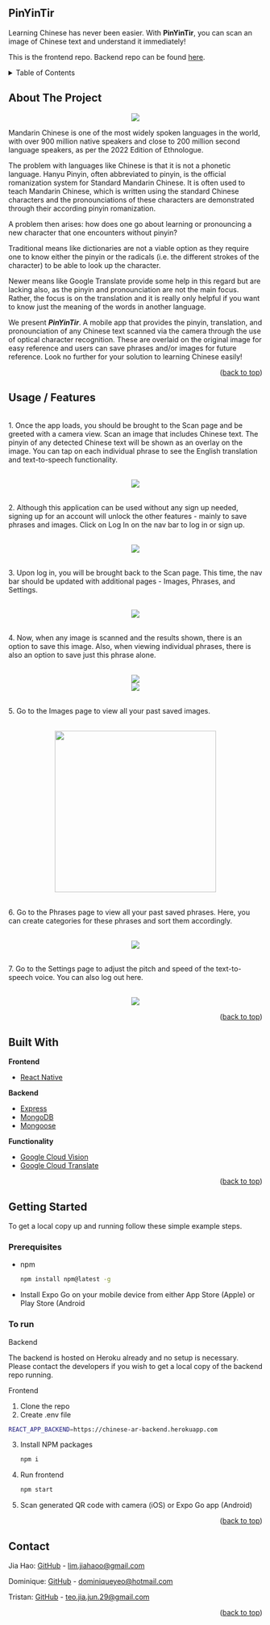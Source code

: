 <div id="top"></div>

## PinYinTir
Learning Chinese has never been easier. With **PinYinTir**, you can scan an image of Chinese text and understand it immediately!

This is the frontend repo. Backend repo can be found [here](https://github.com/jjiajun/Pinyintir-Backend).


<!-- TABLE OF CONTENTS -->
<details>
  <summary>Table of Contents</summary>
  <ol>
    <li>
      <a href="#about-the-project">About The Project</a>
    </li>
    <li>
      <a href="#usage--features">Usage / Features</a>
    </li>
    <li>
      <a href="#built-with">Built With</a>
    </li>
    <li>
      <a href="#getting-started">Getting Started</a>
    </li>
    <li><a href="#contact">Contact</a></li>
  </ol>
</details>

<!-- ABOUT THE PROJECT -->
## About The Project

<div align="center">
  <img src="https://user-images.githubusercontent.com/40411953/160347715-d4f57c90-615a-4913-9891-1b178f84c85e.png" />
</div>

Mandarin Chinese is one of the most widely spoken languages in the world, with over 900 million native speakers and close to 200 million second language speakers, as per the 2022 Edition of Ethnologue.

The problem with languages like Chinese is that it is not a phonetic language. Hanyu Pinyin, often abbreviated to pinyin, is the official romanization system for Standard Mandarin Chinese. It is often used to teach Mandarin Chinese, which is written using the standard Chinese characters and the pronounciations of these characters are demonstrated through their according pinyin romanization. 

A problem then arises: how does one go about learning or pronouncing a new character that one encounters without pinyin?

Traditional means like dictionaries are not a viable option as they require one to know either the pinyin or the radicals (i.e. the different strokes of the character) to be able to look up the character. 

Newer means like Google Translate provide some help in this regard but are lacking also, as the pinyin and pronounciation are not the main focus. Rather, the focus is on the translation and it is really only helpful if you want to know just the meaning of the words in another language. 

We present _**PinYinTir**_. A mobile app that provides the pinyin, translation, and pronounciation of any Chinese text scanned via the camera through the use of optical character recognition. These are overlaid on the original image for easy reference and users can save phrases and/or images for future reference. Look no further for your solution to learning Chinese easily!

<p align="right">(<a href="#top">back to top</a>)</p>

<!-- USAGE EXAMPLES -->
## Usage / Features

<!-- <div align="center"><img src="https://user-images.githubusercontent.com/40411953/158035858-782bd724-4abb-4458-892e-d9b78ca57667.png" /></div> -->

<br />1. Once the app loads, you should be brought to the Scan page and be greeted with a camera view. Scan an image that includes Chinese text. The pinyin of any detected Chinese text will be shown as an overlay on the image. You can tap on each individual phrase to see the English translation and text-to-speech functionality.<br /><br />

<div align="center">
  <img src="https://user-images.githubusercontent.com/90031266/163386842-1e7c3fe3-de1c-454b-bf4c-69710b47748d.gif" />
</div>

</div>

<!-- <div align="center"><img src="https://user-images.githubusercontent.com/40411953/158035913-071aa70f-b4a7-4b51-9b43-aaba9aa6cb2b.png" /></div> -->

<br />2. Although this application can be used without any sign up needed, signing up for an account will unlock the other features - mainly to save phrases and images. Click on Log In on the nav bar to log in or sign up.<br /><br />

<div align="center">
  <img src="https://user-images.githubusercontent.com/90031266/163386890-f919ca9d-6778-482a-9fcc-9a66c18711d3.gif" />
</div>

<!-- <div align="center"><img src="https://user-images.githubusercontent.com/40411953/158035981-89829d69-e8db-43a6-903a-c9855962714d.png" /></div> -->

<br />3. Upon log in, you will be brought back to the Scan page. This time, the nav bar should be updated with additional pages - Images, Phrases, and Settings.<br /><br />

<div align="center">
  <img src="https://user-images.githubusercontent.com/90031266/163386900-09572407-7b3b-4087-8304-cdbdca264f64.gif" />
</div>

<!-- <div align="center"><img src="https://user-images.githubusercontent.com/40411953/158036032-78fd3a16-3461-4937-81a2-e432f4de9e55.png" /></div> -->

<br />4. Now, when any image is scanned and the results shown, there is an option to save this image. Also, when viewing individual phrases, there is also an option to save just this phrase alone.<br /><br />

<div align="center">
  <img src="https://user-images.githubusercontent.com/90031266/163386928-3094a7e9-af7f-49ad-913c-ede91cb6557e.gif" />
</div>

<div align="center">
  <img src="https://user-images.githubusercontent.com/90031266/163387004-62ff436c-0a6b-4c1b-9af4-b3eee938c843.gif" />
</div>

<!-- <div align="center"><img src="https://user-images.githubusercontent.com/40411953/158036333-dfe02ea2-7aae-4b55-8720-4fd163a0ffdc.png" /></div> -->

<br />5. Go to the Images page to view all your past saved images.<br /><br />

<div align="center">
  <img src="https://user-images.githubusercontent.com/90031266/163387130-295a70cb-e977-493b-8bb6-ee1ef7cea99f.jpg" width="320px"/>
</div>

<br />6. Go to the Phrases page to view all your past saved phrases. Here, you can create categories for these phrases and sort them accordingly. <br /><br />

<div align="center">
  <img src="https://user-images.githubusercontent.com/90031266/163387028-f0ff72bc-7e18-4fe0-b387-51661601ffa3.gif" />
</div>

<br />7. Go to the Settings page to adjust the pitch and speed of the text-to-speech voice. You can also log out here.<br /><br />

<div align="center">
  <img src="https://user-images.githubusercontent.com/90031266/163387074-ac04a570-1455-4e13-85c6-10cb2146a733.gif" />
</div>

<p align="right">(<a href="#top">back to top</a>)</p>

## Built With

<strong>Frontend</strong>
* [React Native](https://reactnative.dev/)

<strong>Backend</strong>
* [Express](https://expressjs.com/)
* [MongoDB](https://www.mongodb.com/)
* [Mongoose](https://mongoosejs.com/)

<strong>Functionality</strong>
* [Google Cloud Vision](https://cloud.google.com/vision)
* [Google Cloud Translate](https://cloud.google.com/translate)

<p align="right">(<a href="#top">back to top</a>)</p>

<!-- GETTING STARTED -->
## Getting Started

To get a local copy up and running follow these simple example steps.

### Prerequisites

* npm
  ```sh
  npm install npm@latest -g
  ```
* Install Expo Go on your mobile device from either App Store (Apple) or Play Store (Android

### To run

Backend

The backend is hosted on Heroku already and no setup is necessary. Please contact the developers if you wish to get a local copy of the backend repo running. 

Frontend

1. Clone the repo
2. Create .env file
  ```sh
  REACT_APP_BACKEND=https://chinese-ar-backend.herokuapp.com
  ```
3. Install NPM packages
   ```sh
   npm i
   ```
4. Run frontend
   ```sh
   npm start
   ```
5. Scan generated QR code with camera (iOS) or Expo Go app (Android)

<p align="right">(<a href="#top">back to top</a>)</p>

<!-- CONTACT -->
## Contact

Jia Hao: [GitHub](https://github.com/lim-jiahao/) - lim.jiahaoo@gmail.com

Dominique: [GitHub](https://github.com/dominiqueyeo) - dominiqueyeo@hotmail.com

Tristan: [GitHub](https://github.com/jjiajun) - teo.jia.jun.29@gmail.com

<p align="right">(<a href="#top">back to top</a>)</p>


<!-- MARKDOWN LINKS & IMAGES -->
<!-- https://www.markdownguide.org/basic-syntax/#reference-style-links -->
[contributors-shield]: https://img.shields.io/github/contributors/github_username/repo_name.svg?style=for-the-badge
[contributors-url]: https://github.com/github_username/repo_name/graphs/contributors
[forks-shield]: https://img.shields.io/github/forks/github_username/repo_name.svg?style=for-the-badge
[forks-url]: https://github.com/github_username/repo_name/network/members
[stars-shield]: https://img.shields.io/github/stars/github_username/repo_name.svg?style=for-the-badge
[stars-url]: https://github.com/github_username/repo_name/stargazers
[issues-shield]: https://img.shields.io/github/issues/github_username/repo_name.svg?style=for-the-badge
[issues-url]: https://github.com/github_username/repo_name/issues
[license-shield]: https://img.shields.io/github/license/github_username/repo_name.svg?style=for-the-badge
[license-url]: https://github.com/github_username/repo_name/blob/master/LICENSE.txt
[linkedin-shield]: https://img.shields.io/badge/-LinkedIn-black.svg?style=for-the-badge&logo=linkedin&colorB=555
[linkedin-url]: https://linkedin.com/in/linkedin_username
[product-screenshot]: images/screenshot.png
